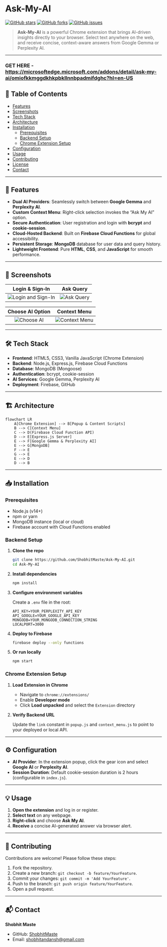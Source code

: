 # Ask-My-AI
[![GitHub stars](https://img.shields.io/github/stars/ShobhitMaste/Ask-My-AI)](https://github.com/ShobhitMaste/Ask-My-AI/stargazers)
[![GitHub forks](https://img.shields.io/github/forks/ShobhitMaste/Ask-My-AI)](https://github.com/ShobhitMaste/Ask-My-AI/network)
[![GitHub issues](https://img.shields.io/github/issues/ShobhitMaste/Ask-My-AI)](https://github.com/ShobhitMaste/Ask-My-AI/issues)

> **Ask‑My‑AI** is a powerful Chrome extension that brings AI-driven insights directly to your browser. Select text anywhere on the web, and receive concise, context-aware answers from Google Gemma or Perplexity AI.

---

### GET HERE - https://microsoftedge.microsoft.com/addons/detail/ask-my-ai/omiofkkmggdkhkpbkllnnbpadmifdghc?hl=en-US

## 🌟 Table of Contents

- [Features](#-features)
- [Screenshots](#-screenshots)
- [Tech Stack](#-tech-stack)
- [Architecture](#-architecture)
- [Installation](#-installation)
  - [Prerequisites](#prerequisites)
  - [Backend Setup](#backend-setup)
  - [Chrome Extension Setup](#chrome-extension-setup)
- [Configuration](#-configuration)
- [Usage](#-usage)
- [Contributing](#-contributing)
- [License](#-license)
- [Contact](#-contact)

---

## 🚀 Features

- **Dual AI Providers**: Seamlessly switch between **Google Gemma** and **Perplexity AI**.
- **Custom Context Menu**: Right-click selection invokes the “Ask My AI” option.
- **Secure Authentication**: User registration and login with **bcrypt** and **cookie-session**.
- **Cloud‑Hosted Backend**: Built on **Firebase Cloud Functions** for global accessibility.
- **Persistent Storage**: **MongoDB** database for user data and query history.
- **Lightweight Frontend**: Pure **HTML**, **CSS**, and **JavaScript** for smooth performance.

---

## 📸 Screenshots

| Login & Sign‑In | Ask Query |
| :-: | :-: |
| ![Login and Sign-In](https://github.com/user-attachments/assets/209cbef9-4f5b-4551-a4cb-9fa803fe3dc2) | ![Ask Query](https://github.com/user-attachments/assets/4a798b49-ce78-468c-a750-8f54b84ae3e2) |

| Choose AI Option | Context Menu |
| :-: | :-: |
| ![Choose AI](https://github.com/user-attachments/assets/f4deeefb-2d05-480a-8b93-be4af875dd39) | ![Context Menu](https://github.com/user-attachments/assets/aa71c05b-2ae8-4411-97f5-b085cf55a34c) |

---

## 🛠 Tech Stack

- **Frontend**: HTML5, CSS3, Vanilla JavaScript (Chrome Extension)
- **Backend**: Node.js, Express.js, Firebase Cloud Functions
- **Database**: MongoDB (Mongoose)
- **Authentication**: bcrypt, cookie-session
- **AI Services**: Google Gemma, Perplexity AI
- **Deployment**: Firebase, GitHub

---

## 🏗 Architecture

```mermaid
flowchart LR
    A[Chrome Extension] --> B[Popup & Content Scripts]
    B --> C[Context Menu]
    C --> D(Firebase Cloud Function API)
    D --> E[Express.js Server]
    E --> F[Google Gemma & Perplexity AI]
    E --> G[MongoDB]
    F --> E
    G --> E
    E --> D
    D --> B
```

---

## 📥 Installation

### Prerequisites

- Node.js (v14+)
- npm or yarn
- MongoDB instance (local or cloud)
- Firebase account with Cloud Functions enabled

### Backend Setup

1. **Clone the repo**

   ```bash
   git clone https://github.com/ShobhitMaste/Ask-My-AI.git
   cd Ask-My-AI
   ```

2. **Install dependencies**

   ```bash
   npm install
   ```

3. **Configure environment variables**

   Create a `.env` file in the root:
   ```env
   API_KEY=YOUR_PERPLEXITY_API_KEY
   API_GOOGLE=YOUR_GOOGLE_API_KEY
   MONGODB=YOUR_MONGODB_CONNECTION_STRING
   LOCALPORT=3000
   ```

4. **Deploy to Firebase**

   ```bash
   firebase deploy --only functions
   ```

5. **Or run locally**

   ```bash
   npm start
   ```

### Chrome Extension Setup

1. **Load Extension in Chrome**

   - Navigate to `chrome://extensions/`
   - Enable **Developer mode**
   - Click **Load unpacked** and select the `Extension` directory

2. **Verify Backend URL**

   Update the `link` constant in `popup.js` and `context_menu.js` to point to your deployed or local API.

---

## ⚙️ Configuration

- **AI Provider**: In the extension popup, click the gear icon and select **Google AI** or **Perplexity AI**.
- **Session Duration**: Default cookie-session duration is 2 hours (configurable in `index.js`).

---

## 💡 Usage

1. **Open the extension** and log in or register.
2. **Select text** on any webpage.
3. **Right-click** and choose **Ask My AI**.
4. **Receive** a concise AI-generated answer via browser alert.

---

## 🤝 Contributing

Contributions are welcome! Please follow these steps:

1. Fork the repository.
2. Create a new branch: `git checkout -b feature/YourFeature`.
3. Commit your changes: `git commit -m 'Add YourFeature'`.
4. Push to the branch: `git push origin feature/YourFeature`.
5. Open a pull request.

---

## 📬 Contact

**Shobhit Maste**  
- GitHub: [ShobhitMaste](https://github.com/ShobhitMaste)  
- Email: shobhitandansh@gmail.com  
